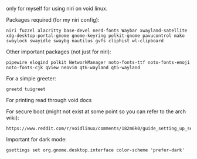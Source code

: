 only for myself for using niri on void linux.

Packages required (for my niri config): 
```
niri fuzzel alacritty base-devel nerd-fonts Waybar xwayland-satellite xdg-desktop-portal-gnome gnome-keyring polkit-gnome pavucontrol mako swaylock swayidle swaybg nautilus gvfs cliphist wl-clipboard
```

Other important packages (not just for niri): 
```
pipewire elogind polkit NetworkManager noto-fonts-ttf noto-fonts-emoji noto-fonts-cjk qView neovim qt6-wayland qt5-wayland

```

For a simple greeter:
```
greetd tuigreet
```

For printing read through void docs


For secure boot (might not exist at some point so you can refer to the arch wiki): 
```
https://www.reddit.com/r/voidlinux/comments/182m6k0/guide_setting_up_secure_boot/
```


Important for dark mode:
```
gsettings set org.gnome.desktop.interface color-scheme 'prefer-dark'
```



